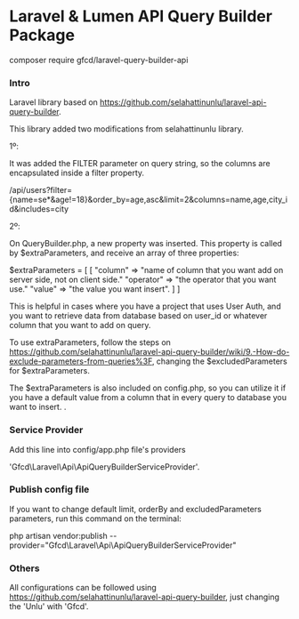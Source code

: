 # Laravel & Lumen API Query Builder Package

composer require gfcd/laravel-query-builder-api

### Intro

Laravel library based on https://github.com/selahattinunlu/laravel-api-query-builder.

This library added two modifications from selahattinunlu library.

1º:

It was added the FILTER parameter on query string, so the columns are encapsulated inside a filter property.

/api/users?filter={name=se*&age!=18}&order_by=age,asc&limit=2&columns=name,age,city_id&includes=city

2º:

On QueryBuilder.php, a new property was inserted. This property is called by $extraParameters, and receive an array of three properties:

$extraParameters = [
    [
        "column" => "name of column that you want add on server side, not on client side."
        "operator" => "the operator that you want use."
        "value" => "the value you want insert".
    ]
]

This is helpful in cases where you have a project that uses User Auth, and you want to retrieve data from database based on user_id or whatever column that 
you want to add on query.

To use extraParameters, follow the steps on https://github.com/selahattinunlu/laravel-api-query-builder/wiki/9.-How-do-exclude-parameters-from-queries%3F,
changing the $excludedParameters for $extraParameters.

The $extraParameters is also included on config.php, so you can utilize it if you have a default value from a column that in every query to database you want to insert.
.

### Service Provider
Add this line into config/app.php file's providers

'Gfcd\Laravel\Api\ApiQueryBuilderServiceProvider'.

### Publish config file

If you want to change default limit, orderBy and excludedParameters parameters, run this command on the terminal:

php artisan vendor:publish --provider="Gfcd\Laravel\Api\ApiQueryBuilderServiceProvider"

### Others

All configurations can be followed using https://github.com/selahattinunlu/laravel-api-query-builder, just changing the 'Unlu' with 'Gfcd'.
